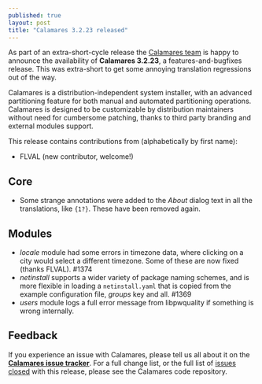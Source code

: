 ```yaml
---
published: true
layout: post
title: "Calamares 3.2.23 released"
---
```

As part of an extra-short-cycle release
the [Calamares team](https://calamares.io/team/) is happy to announce the
availability of **Calamares 3.2.23**, a features-and-bugfixes release.
This was extra-short to get some annoying translation regressions
out of the way.

Calamares is a distribution-independent system installer, with an advanced
partitioning feature for both manual and automated partitioning operations.
Calamares is designed to be customizable by distribution maintainers without
need for cumbersome patching, thanks to third party branding and external
modules support.

<!--more-->
This release contains contributions from (alphabetically by first name):
 - FLVAL (new contributor, welcome!)

## Core ##
 - Some strange annotations were added to the *About* dialog text in
   all the translations, like `{1?}`. These have been removed again.

## Modules ##
 - *locale* module had some errors in timezone data, where clicking
   on a city would select a different timezone. Some of these are
   now fixed (thanks FLVAL). #1374
 - *netinstall* supports a wider variety of package naming schemes,
   and is more flexible in loading a `netinstall.yaml` that is copied from
   the example configuration file, *groups* key and all. #1369
 - *users* module logs a full error message from libpwquality if something
   is wrong internally.


## Feedback ##

If you experience an issue with Calamares, please tell us all about it
on the [**Calamares issue tracker**][1]. For a full change list, or
the full list of [issues closed][2] with this release, please see the
Calamares code repository.

[1]: https://github.com/calamares/calamares/issues
[2]: https://github.com/calamares/calamares/issues?q=milestone%3Av3.2.23

